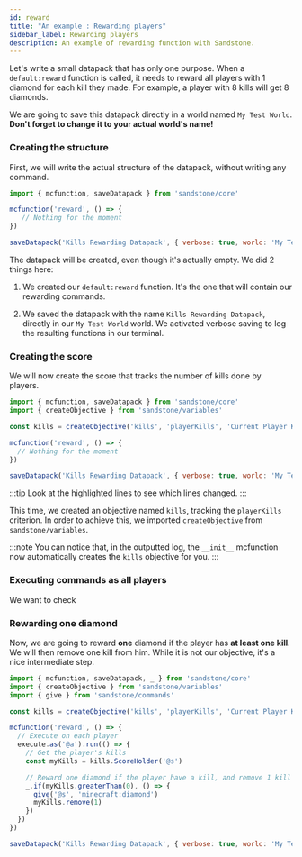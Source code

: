 ```yaml
---
id: reward
title: "An example : Rewarding players"
sidebar_label: Rewarding players
description: An example of rewarding function with Sandstone.
---
```


Let's write a small datapack that has only one purpose. When a `default:reward` function is called, it needs to reward all players with 1 diamond for each kill they made. For example, a player with 8 kills will get 8 diamonds.

We are going to save this datapack directly in a world named `My Test World`. **Don't forget to change it to your actual world's name!**

### Creating the structure

First, we will write the actual structure of the datapack, without writing any command.

```js
import { mcfunction, saveDatapack } from 'sandstone/core'

mcfunction('reward', () => {
   // Nothing for the moment
})

saveDatapack('Kills Rewarding Datapack', { verbose: true, world: 'My Test World' })
```

The datapack will be created, even though it's actually empty. We did 2 things here:

1. We created our `default:reward` function. It's the one that will contain our rewarding commands.

2. We saved the datapack with the name `Kills Rewarding Datapack`, directly in our `My Test World` world. We activated verbose saving to log the resulting functions in our terminal.

### Creating the score

We will now create the score that tracks the number of kills done by players.

```js {4}
import { mcfunction, saveDatapack } from 'sandstone/core'
import { createObjective } from 'sandstone/variables'

const kills = createObjective('kills', 'playerKills', 'Current Player Kills')

mcfunction('reward', () => {
  // Nothing for the moment
})

saveDatapack('Kills Rewarding Datapack', { verbose: true, world: 'My Test World' })
```

:::tip
Look at the highlighted lines to see which lines changed.
:::

This time, we created an objective named `kills`, tracking the `playerKills` criterion. In order to achieve this, we imported `createObjective` from `sandstone/variables`. 

:::note
You can notice that, in the outputted log, the `__init__` mcfunction now automatically creates the `kills` objective for you.
:::

### Executing commands as all players

We want to check

### Rewarding one diamond

Now, we are going to reward **one** diamond if the player has **at least one kill**. We will then remove one kill from him. While it is not our objective, it's a nice intermediate step.

```js
import { mcfunction, saveDatapack, _ } from 'sandstone/core'
import { createObjective } from 'sandstone/variables'
import { give } from 'sandstone/commands'

const kills = createObjective('kills', 'playerKills', 'Current Player Kills')

mcfunction('reward', () => {
  // Execute on each player
  execute.as('@a').run(() => {
    // Get the player's kills
    const myKills = kills.ScoreHolder('@s')

    // Reward one diamond if the player have a kill, and remove 1 kill
    _.if(myKills.greaterThan(0), () => {
      give('@s', 'minecraft:diamond')
      myKills.remove(1)
    })
  })
})

saveDatapack('Kills Rewarding Datapack', { verbose: true, world: 'My Test World' })
```
